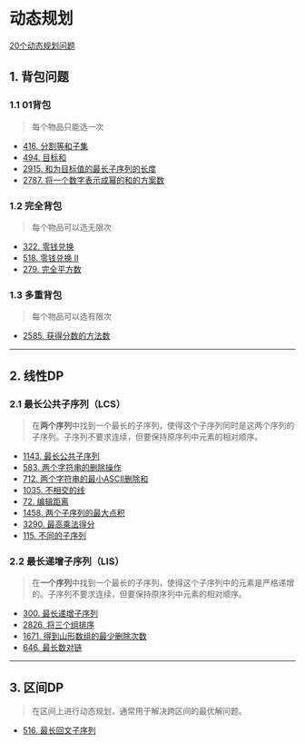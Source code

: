 # 动态规划

[20个动态规划问题](https://www.geeksforgeeks.org/top-20-dynamic-programming-interview-questions/)

## 1. 背包问题

### 1.1 01背包

> 每个物品只能选一次

- [416. 分割等和子集](/leetcode/2-热题100/15-动态规划/416.%20分割等和子集.md)
- [494. 目标和](/leetcode/其他/494.%20目标和.md)
- [2915. 和为目标值的最长子序列的长度](/leetcode/其他/2915.%20和为目标值的最长子序列的长度.md)
- [2787. 将一个数字表示成幂的和的方案数](/leetcode/其他/2787.%20将一个数字表示成幂的和的方案数.md)

### 1.2 完全背包

> 每个物品可以选无限次

- [322. 零钱兑换](/leetcode/2-热题100/15-动态规划/322.%20零钱兑换.md)
- [518. 零钱兑换 II](/leetcode/2-热题100/15-动态规划/518.%20零钱兑换%20II.md)
- [279. 完全平方数](/leetcode/其他/279.%20完全平方数.md)

### 1.3 多重背包

> 每个物品可以选有限次

- [2585. 获得分数的方法数](/leetcode/其他/2585.%20获得分数的方法数.md)

---

## 2. 线性DP

### 2.1 最长公共子序列（LCS）

> 在**两个序列**中找到一个最长的子序列，使得这个子序列同时是这两个序列的子序列。子序列不要求连续，但要保持原序列中元素的相对顺序。

- [1143. 最长公共子序列](/leetcode/2-热题100/15-动态规划/1143.%20最长公共子序列.md)
- [583. 两个字符串的删除操作](/leetcode/其他/583.%20两个字符串的删除操作.md)
- [712. 两个字符串的最小ASCII删除和](/leetcode/3-动态规划（基础版）/3-动态规划在字符串的应用/712.%20两个字符串的最小ASCII删除和.md)
- [1035. 不相交的线](/leetcode/3-动态规划（基础版）/5-最长公共子序列/1035.%20不相交的线.md)
- [72. 编辑距离](/leetcode/2-热题100/16-多维动态规划/72.%20编辑距离.md)
- [1458. 两个子序列的最大点积](/leetcode/其他/1458.%20两个子序列的最大点积.md)
- [3290. 最高乘法得分](/leetcode/5-周赛/第%20415%20场周赛/3290.%20最高乘法得分.md)
- [115. 不同的子序列](/leetcode/3-动态规划（基础版）/3-动态规划在字符串的应用/115.%20不同的子序列.md)

### 2.2 最长递增子序列（LIS）

> 在**一个序列**中找到一个最长的子序列，使得这个子序列中的元素是严格递增的。子序列不要求连续，但要保持原序列中元素的相对顺序。

- [300. 最长递增子序列](/leetcode/2-热题100/15-动态规划/300.%20最长递增子序列.md)
- [2826. 将三个组排序](/leetcode/其他/2826.%20将三个组排序.md)
- [1671. 得到山形数组的最少删除次数](/leetcode/其他/1671.%20得到山形数组的最少删除次数.md)
- [646. 最长数对链](/leetcode/3-动态规划（基础版）/4-最长递增子序列/646.%20最长数对链.md)

---

## 3. 区间DP

> 在区间上进行动态规划，通常用于解决跨区间的最优解问题。

- [516. 最长回文子序列](/leetcode/3-动态规划（基础版）/3-动态规划在字符串的应用/516.%20最长回文子序列.md)